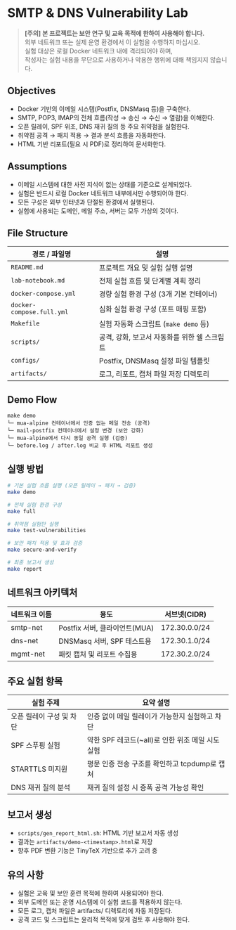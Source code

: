 # SMTP & DNS Vulnerability Lab

> **[주의] 본 프로젝트는 보안 연구 및 교육 목적에 한하여 사용해야 합니다.**  
> 외부 네트워크 또는 실제 운영 환경에서 이 실험을 수행하지 마십시오.  
> 실험 대상은 로컬 Docker 네트워크 내에 격리되어야 하며,  
> 작성자는 실험 내용을 무단으로 사용하거나 악용한 행위에 대해 책임지지 않습니다.

## Objectives

- Docker 기반의 이메일 시스템(Postfix, DNSMasq 등)을 구축한다.
- SMTP, POP3, IMAP의 전체 흐름(작성 → 송신 → 수신 → 열람)을 이해한다.
- 오픈 릴레이, SPF 위조, DNS 재귀 질의 등 주요 취약점을 실험한다.
- 취약점 공격 → 패치 적용 → 결과 분석 흐름을 자동화한다.
- HTML 기반 리포트(필요 시 PDF)로 정리하여 문서화한다.

## Assumptions

- 이메일 시스템에 대한 사전 지식이 없는 상태를 기준으로 설계되었다.
- 실험은 반드시 로컬 Docker 네트워크 내부에서만 수행되어야 한다.
- 모든 구성은 외부 인터넷과 단절된 환경에서 실행된다.
- 실험에 사용되는 도메인, 메일 주소, 서버는 모두 가상의 것이다.

## File Structure

| 경로 / 파일명               | 설명                                          |
|----------------------------|-----------------------------------------------|
| `README.md`                | 프로젝트 개요 및 실험 실행 설명                |
| `lab-notebook.md`          | 전체 실험 흐름 및 단계별 계획 정리             |
| `docker-compose.yml`       | 경량 실험 환경 구성 (3개 기본 컨테이너)        |
| `docker-compose.full.yml`  | 심화 실험 환경 구성 (포트 매핑 포함)           |
| `Makefile`                 | 실험 자동화 스크립트 (`make demo` 등)         |
| `scripts/`                 | 공격, 강화, 보고서 자동화를 위한 쉘 스크립트 |
| `configs/`                 | Postfix, DNSMasq 설정 파일 템플릿              |
| `artifacts/`               | 로그, 리포트, 캡처 파일 저장 디렉토리         |

## Demo Flow

```
make demo
└─ mua-alpine 컨테이너에서 인증 없는 메일 전송 (공격)
└─ mail-postfix 컨테이너에서 설정 변경 (보안 강화)
└─ mua-alpine에서 다시 동일 공격 실행 (검증)
└─ before.log / after.log 비교 후 HTML 리포트 생성
```

## 실행 방법
```bash
# 기본 실험 흐름 실행 (오픈 릴레이 → 패치 → 검증)
make demo

# 전체 실험 환경 구성
make full

# 취약점 실험만 실행
make test-vulnerabilities

# 보안 패치 적용 및 효과 검증
make secure-and-verify

# 최종 보고서 생성
make report
```
## 네트워크 아키텍처

| 네트워크 이름 | 용도                            | 서브넷(CIDR)     |
|---------------|---------------------------------|------------------|
| smtp-net      | Postfix 서버, 클라이언트(MUA)   | 172.30.0.0/24    |
| dns-net       | DNSMasq 서버, SPF 테스트용      | 172.30.1.0/24    |
| mgmt-net      | 패킷 캡처 및 리포트 수집용      | 172.30.2.0/24    |

## 주요 실험 항목

| 실험 주제             | 요약 설명                                            |
|----------------------|-----------------------------------------------------|
| 오픈 릴레이 구성 및 차단 | 인증 없이 메일 릴레이가 가능한지 실험하고 차단         |
| SPF 스푸핑 실험        | 약한 SPF 레코드(~all)로 인한 위조 메일 시도 실험       |
| STARTTLS 미지원       | 평문 인증 전송 구조를 확인하고 tcpdump로 캡처         |
| DNS 재귀 질의 분석     | 재귀 질의 설정 시 증폭 공격 가능성 확인                |

## 보고서 생성
- `scripts/gen_report_html.sh`: HTML 기반 보고서 자동 생성
- 결과는 `artifacts/demo-<timestamp>.html`로 저장
- 향후 PDF 변환 기능은 TinyTeX 기반으로 추가 고려 중

## 유의 사항
- 실험은 교육 및 보안 훈련 목적에 한하여 사용되어야 한다.
- 외부 도메인 또는 운영 시스템에 이 실험 코드를 적용하지 않는다.
- 모든 로그, 캡처 파일은 artifacts/ 디렉토리에 자동 저장된다.
- 공격 코드 및 스크립트는 윤리적 목적에 맞게 검토 후 사용해야 한다.